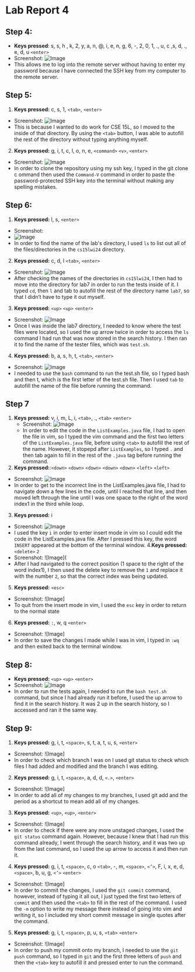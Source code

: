 # Lab Report 4

## Step 4:
* **Keys pressed**: s, s, h , k, 2, y, a, n, @, i, e, n, g, 6, -, 2, 0, 1, ., u, c ,s, d, ., e,
  d, u `<enter>`
* Screenshot: ![Image](step-4-ssh.png)
* This allows me to log into the remote server without having to enter my password
  because I have connected the SSH key from my computer to the remote server.

## Step 5: 
1. **Keys pressed:** c, s, 1, `<tab>`, `<enter>`
* Screenshot: ![Image](step-5-center-cs15lwi24.png)
* This is because I wanted to do work for CSE 15L, so I moved to the inside of that directory.
  By using the `<tab>` button, I was able to autofill the rest of the directory without typing
  anything myself. 

2. **Keys pressed:** g, i, t, c, l, o, n, e, `<command>` `<v>`, `<enter>`
* Screenshot: ![Image](step-5-git-clone.png)
* In order to clone the repository using my ssh key, I typed in the git clone c
  ommand then used the `Command-V` command in order to paste the password-protected
  SSH key into the terminal without making any spelling mistakes.

## Step 6:
1. **Keys pressed:** l, s, `<enter>`
 * Screenshot:
 * ![Image](step-6-ls-home.png)
 * In order to find the name of the lab's directory, I used `ls` to list out all of the
   files/directories in the `cs15lwi24` directory. 

2. **Keys pressed:** c, d, l `<tab>`, `<enter>`
* Screenshot: ![Image](step-6-cd-lab7.png)
* After checking the names of the directories in `cs15lwi24`, I then had to move into the directory for lab7 in order to run the tests inside
  of it. I typed `cd`, then `l` and tab to autofill the rest of the directory name `lab7`,
  so that I didn’t have to type it out myself.  

3. **Keys pressed:** `<up>` `<up>` `<enter>`
* Screenshot: ![Image](step-6-ls-lab7.png)
* Once I was inside the lab7 directory, I needed to know where the test files were
  located, so I used the up arrow twice in order to access the `ls` command I had
  run that was now stored in the search history. I then ran it to find the name of
  the tester files, which was `test.sh`.

4. **Keys pressed:** b, a, s, h, t, `<tab>`, `<enter>`
* Screenshot: ![Image](step-6-run-tasks.png)
* I needed to use the `bash` command to run the test.sh file, so I typed bash and
  then t, which is the first letter of the test.sh file. Then I used `tab` to
  autofill the name of the file before running the command.

## Step 7
1. **Keys pressed:** v, i, m, L, i, `<tab>`, ., `<tab>` `<enter>`
   * Screenshot: ![Image](step-7-vim-command.png)
   * In order to edit the code in the `ListExamples.java` file, I had to open the file in vim, so
     I typed the vim command and the first two letters of the `ListExamples.java` file, before
     using `<tab>` to autofill the rest of the name. However, it stopepd after `ListExamples`,
     so I typed `.` and then tab again to fill in the rest of the `.java` tag before running 
     the command. 
2. **Keys pressed:**:`<down>` `<down>` `<down>` `<down>` `<down>` `<left>` `<left>`
* Screenshot:  ![Image](step-7-vim-opened.png)
* In order to get to the incorrect line in the ListExamples.java file, I had to navigate down a
few lines in the code, until I reached that line, and then moved left through the line until I
was one space to the right of the word index1 in the third while loop.
3. **Keys pressed:** i
* Screenshot: ![Image](step-7-navigate.png)
* I used the key `i` in order to enter insert mode in vim so I could edit the code in the
  ListExamples.java file. After I pressed this key, the word `INSERT` appeared at the bottom of
  the terminal window. 
4.**Keys pressed:** `<delete>` `2`
* Screenshot: ![Image](
* After I had navigated to the correct position (1 space to the right of the word index1), I
  then used the delete key to remove the `1` and replace it with the number `2`, so that the
  correct index was being updated. 
5. **Keys pressed:** `<esc>`
* Screenshot: ![Image]
* To quit from the insert mode in vim, I used the `esc` key in order to return to the normal
  state
6. **Keys pressed:** `:`, w, q `<enter>`
* Screenshot: ![Image]
* In order to save the changes I made while I was in vim, I typed in `:wq` and then exited back
  to the terminal window. 

## Step 8:
* **Keys pressed:** `<up>` `<up>` `<enter>`
* Screenshot: ![Image](step-8-bash-fixed.png)
* In order to run the tests again, I needed to run the `bash test.sh` command, but since I had
  already run it before, I used the up arrow to find it in the search history. It was 2 up in
  the search history, so I accessed and ran it the same way.

## Step 9:

1. **Keys pressed:** g, i, t, `<space>`, s, t, a, t, u, s, `<enter>` 
* Screenshot: ![Image]
* In order to check which branch I was on I used git status to check which files I had added and modified and the branch I was editing. 
2. **Keys pressed:** g, i, t, `<space>`, a, d, d, `<.>`, `<enter>` 
* Screenshot: ![Image]
* In order to add all of my changes to my branches, I used git add and the period as a shortcut to mean add all of my changes.
3. **Keys pressed:** `<up>`, `<up>`, `<enter>`
* Screenshot: ![Image]
* In order to check if there were any more unstaged changes, I used the 	`git status` command again. However, because I knew that I had run this command already, I went through the search history, and it was two up from the last command, so I used the up arrow to access it and then run it. 
4. **Keys pressed:** g, i, t, `<space>`, c, o `<tab>`, -, m, `<space>`, `<’>`, F, i, x, e, d, `<space>`, b, u, g, `<’>`
`<enter>`
* Screenshot: ![Image]
* In order to commit the changes, I used the `git commit` command, however, instead of typing
  it all out, I just typed the first two letters of `commit` and then used the `<tab>` to fill
  in the rest of the command. I used the `-m` option to write my message there instead of
  going into vim and writing it, so I included my short commit message in single quotes after
  the command. 
5. **Keys pressed:** g, i, t, `<space>`, p, u, s, `<tab>` `<enter>`
* Screenshot: ![Image]
* In order to push my commit onto my branch, I needed to use the `git push` command, so I
  typed in `git` and the first three letters of `push` and then the `<tab>` key to autofill it
  and pressed enter to run the command. 


